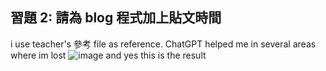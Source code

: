 ## 習題 2: 請為 blog 程式加上貼文時間
i use teacher's 參考 file as reference. ChatGPT helped me in several areas where im lost
![image](https://github.com/user-attachments/assets/efed2090-6395-4251-97fd-d1e05afa498b)
and yes this is the result
